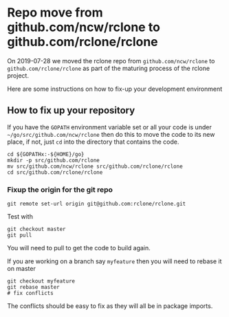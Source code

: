 # Repo move from github.com/ncw/rclone to github.com/rclone/rclone

On 2019-07-28 we moved the rclone repo from `github.com/ncw/rclone` to `github.com/rclone/rclone` as part of the maturing process of the rclone project.

Here are some instructions on how to fix-up your development environment

## How to fix up your repository

If you have the `GOPATH` environment variable set or all your code is under `~/go/src/github.com/ncw/rclone` then do this to move the code to its new place, if not, just `cd` into the directory that contains the code.

```
cd ${GOPATHx:-${HOME}/go}
mkdir -p src/github.com/rclone
mv src/github.com/ncw/rclone src/github.com/rclone/rclone
cd src/github.com/rclone/rclone
```

### Fixup the origin for the git repo

```
git remote set-url origin git@github.com:rclone/rclone.git
```

Test with

```
git checkout master
git pull
```

You will need to pull to get the code to build again.

If you are working on a branch say `myfeature` then you will need to rebase it on master

```
git checkout myfeature
git rebase master
# fix conflicts
```

The conflicts should be easy to fix as they will all be in package imports.